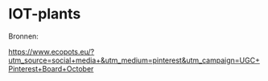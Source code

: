 # IOT-plants

Bronnen:

https://www.ecopots.eu/?utm_source=social+media+&utm_medium=pinterest&utm_campaign=UGC+Pinterest+Board+October
